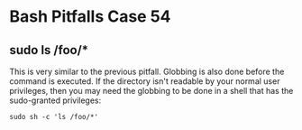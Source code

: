 # Bash Pitfalls Case 54
## sudo ls /foo/*

This is very similar to the previous pitfall. Globbing is also done before the command is executed. If the directory isn't readable by your normal user privileges, then you may need the globbing to be done in a shell that has the sudo-granted privileges:

```shell
sudo sh -c 'ls /foo/*'
```
